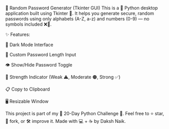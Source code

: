 🔐 Random Password Generator (Tkinter GUI)
This is a 🐍 Python desktop application built using Tkinter 🎨. It helps you generate secure, random passwords using only alphabets (A-Z, a-z) and numbers (0-9) — no symbols included ❌🔣.

✨ Features:

🌙 Dark Mode Interface

🔢 Custom Password Length Input

👁️ Show/Hide Password Toggle

🧠 Strength Indicator (Weak ⚠️, Moderate 🟠, Strong ✅)

📋 Copy to Clipboard

🖥️ Resizable Window

This project is part of my 💪 20-Day Python Challenge 🚀.
Feel free to ⭐ star, 🍴 fork, or 🛠️ improve it.
Made with 💻 + ☕ by Daksh Naik.
